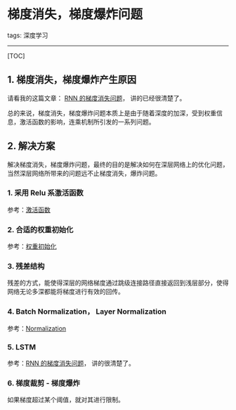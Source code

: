 # 梯度消失，梯度爆炸问题

tags: 深度学习

---

[TOC]

## 1. 梯度消失，梯度爆炸产生原因

请看我的这篇文章： [RNN 的梯度消失问题](https://zhuanlan.zhihu.com/p/44163528)， 讲的已经很清楚了。

总的来说，梯度消失，梯度爆炸问题本质上是由于随着深度的加深，受到权重信息，激活函数的影响，连乘机制所引发的一系列问题。

## 2. 解决方案

解决梯度消失，梯度爆炸问题，最终的目的是解决如何在深层网络上的优化问题，当然深层网络所带来的问题远不止梯度消失，爆炸问题。

### 1. 采用 Relu 系激活函数

参考：[激活函数](./激活函数)

### 2. 合适的权重初始化

参考：[权重初始化](./权重初始化方案)

### 3.  残差结构

残差的方式，能使得深层的网络梯度通过跳级连接路径直接返回到浅层部分，使得网络无论多深都能将梯度进行有效的回传。

### 4. Batch Normalization， Layer Normalization

参考：[Normalization](./Normalization)

### 5. LSTM

参考：[RNN 的梯度消失问题](https://zhuanlan.zhihu.com/p/44163528)， 讲的很清楚了。

### 6. 梯度裁剪 - 梯度爆炸

如果梯度超过某个阈值，就对其进行限制。

